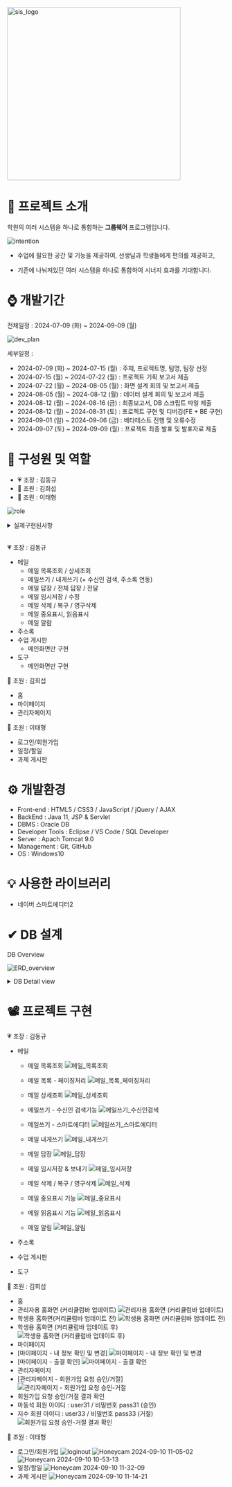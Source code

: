 <img src="https://github.com/user-attachments/assets/7297e3be-d422-40e5-9dc4-024cfcef5daf" alt="sis_logo" width="400">


# 📌 프로젝트 소개

학원의 여러 시스템을 하나로 통합하는 <b>그룹웨어</b> 프로그램입니다. 

![intention](https://github.com/user-attachments/assets/b72c6627-fd30-40e6-86ad-fae14c3897ac)

- 수업에 필요한 공간 및 기능을 제공하여, 선생님과 학생들에게 편의를 제공하고,

- 기존에 나눠져있던 여러 시스템을 하나로 통합하여 시너지 효과를 기대합니다.


# ⌚ 개발기간

전체일정 : 2024-07-09 (화) ~ 2024-09-09 (월)

![dev_plan](https://github.com/user-attachments/assets/ab93c65d-6a31-4a27-8311-93916f0396e6)

세부일정 :
- 2024-07-09 (화) ~ 2024-07-15 (월) : 주제, 프로젝트명, 팀명, 팀장 선정
- 2024-07-15 (월) ~ 2024-07-22 (월) : 프로젝트 기획 보고서 제출
- 2024-07-22 (월) ~ 2024-08-05 (월) : 화면 설계 회의 및 보고서 제출
- 2024-08-05 (월) ~ 2024-08-12 (월) : 데이터 설계 회의 및 보고서 제출
- 2024-08-12 (월) ~ 2024-08-16 (금) : 최종보고서, DB 스크립트 파일 제출
- 2024-08-12 (월) ~ 2024-08-31 (토) : 프로젝트 구현 및 디버깅(FE + BE 구현)
- 2024-09-01 (일) ~ 2024-09-06 (금) : 베타테스트 진행 및 오류수정
- 2024-09-07 (토) ~ 2024-09-09 (월) : 프로젝트 최종 발표 및 발표자료 제출


# 🌱 구성원 및 역할

- 💗 조장 : 김동규
- 💛 조원 : 김희섭
- 💙 조원 : 이태형

![role](https://github.com/user-attachments/assets/be4f9d96-f2de-4bc8-9236-95b30fa3315a)

<details>
<summary>실제구현된사항</summary>

![role_real](https://github.com/user-attachments/assets/a450bd31-ce72-493c-a083-ce8fc8dfe4ac)

</details>
<br>

💗 조장 : 김동규

- 메일
    - 메일 목록조회 / 상세조회
    - 메일쓰기 / 내게쓰기 (+ 수신인 검색, 주소록 연동)
    - 메일 답장 / 전체 답장 / 전달
    - 메일 임시저장 / 수정
    - 메일 삭제 / 복구 / 영구삭제
    - 메일 중요표시, 읽음표시
    - 메일 알람
- 주소록
- 수업 게시판
    - 메인화면만 구현
- 도구
    - 메인화면만 구현

💛 조원 : 김희섭

- 홈
- 마이페이지
- 관리자페이지

💙 조원 : 이태형

- 로그인/회원가입
- 일정/할일
- 과제 게시판



# ⚙ 개발환경

- Front-end : HTML5 / CSS3 / JavaScript / jQuery / AJAX
- BackEnd : Java 11, JSP & Servlet
- DBMS : Oracle DB
- Developer Tools : Eclipse / VS Code / SQL Developer
- Server : Apach Tomcat 9.0
- Management : Git, GitHub
- OS : Windows10


# 💡 사용한 라이브러리

- 네이버 스마트에디터2


# ✔ DB 설계

DB Overview

![ERD_overview](https://github.com/user-attachments/assets/4723f86c-68f7-4c5c-a52f-6d0311a8f30f)


<details>
<summary>DB Detail view</summary>

![ERD_detail](https://github.com/user-attachments/assets/77283b65-e7ff-434f-9d76-62761f8c4609)

</details>




# 📽 프로젝트 구현

💗 조장 : 김동규

- 메일

    - 메일 목록조회
![메일_목록조회](https://github.com/user-attachments/assets/a6202549-81ad-4d16-8ff8-c3d800b02d7f)

    - 메일 목록 - 페이징처리
![메일_목록_페이징처리](https://github.com/user-attachments/assets/0cb9b00b-958d-48b3-a6db-58bfedfded9f)

    - 메일 상세조회
![메일_상세조회](https://github.com/user-attachments/assets/a05af9f5-980a-403c-9485-6c6566ff3c3e)

    - 메일쓰기 - 수신인 검색기능
![메일쓰기_수신인검색](https://github.com/user-attachments/assets/331ce8a1-73e0-40f4-ae85-9fdd1bc67da5)

    - 메일쓰기 - 스마트에디터
![메일쓰기_스마트에디터](https://github.com/user-attachments/assets/3ba867a8-53c5-4603-89e0-962b99eea074)

    - 메일 내게쓰기
![메일_내게쓰기](https://github.com/user-attachments/assets/c685c0c3-3b1f-486a-b5c3-c096ef0acc86)

    - 메일 답장
![메일_답장](https://github.com/user-attachments/assets/d8464fda-aeff-4322-9347-f81f7cec83ed)

    - 메일 임시저장 & 보내기
![메일_임시저장](https://github.com/user-attachments/assets/10b822bd-f769-4103-a567-8c3d022797f6)


    - 메일 삭제 / 복구 / 영구삭제
![메일_삭제](https://github.com/user-attachments/assets/80644ebe-7c01-4ce4-bffd-733ec39d50fd)

    - 메일 중요표시 기능
![메일_중요표시](https://github.com/user-attachments/assets/3f2b31fa-fd14-483d-93a9-ccb2a18a8dbc)

    - 메일 읽음표시 기능
![메일_읽음표시](https://github.com/user-attachments/assets/792a5478-e302-424d-ba52-fcc39995d2ef)

    - 메일 알림
![메일_알림](https://github.com/user-attachments/assets/e28e4e32-687c-43ba-8b31-246dd14dd502)



- 주소록
- 수업 게시판
- 도구

💛 조원 : 김희섭

- 홈
- 관리자용 홈화면 (커리큘럼바 업데이트)
 ![관리자용 홈화면 (커리큘럼바 업데이트)](https://github.com/user-attachments/assets/9558f843-21c2-40a3-813f-f453dc09ae81)
- 학생용 홈화면(커리큘럼바 업데이트 전)
 ![학생용 홈화면 (커리큘럼바 업데이트 전)](https://github.com/user-attachments/assets/ee68498c-abef-42d4-92cc-b0db0beb2eed)
- 학생용 홈화면 (커리큘럼바 업데이트 후)
 ![학생용 홈화면 (커리큘럼바 업데이트 후)](https://github.com/user-attachments/assets/361a11dd-7399-4d97-9039-59a604132c37)
- 마이페이지
- [마이페이지 - 내 정보 확인 및 변경]
 ![마이페이지 - 내 정보 확인 및 변경](https://github.com/user-attachments/assets/bf13f1cd-dcb1-4fec-aa6b-05c050de6a7e)
- [마이페이지 - 출결 확인]
 ![마이페이지 - 출결 확인](https://github.com/user-attachments/assets/2a771839-ce09-41ba-add7-eccad2464499)
- 관리자페이지
- [관리자페이지 - 회원가입 요청 승인/거절]
 ![관리자페이지 - 회원가입 요청 승인-거절](https://github.com/user-attachments/assets/38ddf8ca-af41-4a0b-8e83-0213dc6dff6f)
- 회원가입 요청 승인/거절 결과 확인
- 마동석 회원 아이디 : user31 / 비밀번호 pass31 (승인)
- 지수 회원 아이디 : user33 / 비밀번호 pass33 (거절)
 ![회원가입 요청 승인-거절 결과 확인](https://github.com/user-attachments/assets/3ed85efb-335e-4858-9192-7ae762c972a6)

💙 조원 : 이태형

- 로그인/회원가입
![loginout](https://github.com/user-attachments/assets/27b0f815-32c6-47dc-bd88-3d8ad5421843)
![Honeycam 2024-09-10 11-05-02](https://github.com/user-attachments/assets/d36d4707-dc56-4b4b-b8aa-f592b1821f4d)
![Honeycam 2024-09-10 10-53-13](https://github.com/user-attachments/assets/e4306eca-1ef7-48ab-a80f-1d2345ba2594)
- 일정/할일
![Honeycam 2024-09-10 11-32-09](https://github.com/user-attachments/assets/b1ef6b81-26ac-4782-849e-03359282e206)
- 과제 게시판
![Honeycam 2024-09-10 11-14-21](https://github.com/user-attachments/assets/bc376d4b-6e2e-46a4-bc77-3c981a7d9668)

